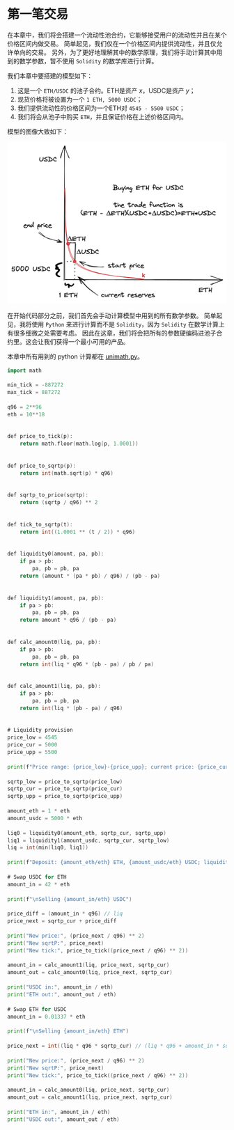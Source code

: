 # 第一笔交易

在本章中，我们将会搭建一个流动性池合约，它能够接受用户的流动性并且在某个价格区间内做交易。
简单起见，我们仅在一个价格区间内提供流动性，并且仅允许单向的交易。
另外，为了更好地理解其中的数学原理，我们将手动计算其中用到的数学参数，暂不使用 `Solidity` 的数学库进行计算。

我们本章中要搭建的模型如下：
1. 这是一个 `ETH/USDC` 的池子合约。ETH是资产 $x$，USDC是资产 $y$；
2. 现货价格将被设置为一个 `1 ETH, 5000 USDC`；
3. 我们提供流动性的价格区间为一个ETH对 `4545 - 5500 USDC`；
4. 我们将会从池子中购买 `ETH`，并且保证价格在上述价格区间内。

模型的图像大致如下：

![Buy ETH for USDC visualization](../images/milestone_1/buy_eth_model.png)

在开始代码部分之前，我们首先会手动计算模型中用到的所有数学参数。
简单起见，我将使用 `Python` 来进行计算而不是 `Solidity`，因为 `Solidity` 在数学计算上有很多细微之处需要考虑。
因此在这章，我们将会把所有的参数硬编码进池子合约里。这会让我们获得一个最小可用的产品。

本章中所有用到的 python 计算都在 [unimath.py](https://github.com/Jeiwan/uniswapv3-code/blob/main/unimath.py)。
```go
import math

min_tick = -887272
max_tick = 887272

q96 = 2**96
eth = 10**18


def price_to_tick(p):
    return math.floor(math.log(p, 1.0001))


def price_to_sqrtp(p):
    return int(math.sqrt(p) * q96)


def sqrtp_to_price(sqrtp):
    return (sqrtp / q96) ** 2


def tick_to_sqrtp(t):
    return int((1.0001 ** (t / 2)) * q96)


def liquidity0(amount, pa, pb):
    if pa > pb:
        pa, pb = pb, pa
    return (amount * (pa * pb) / q96) / (pb - pa)


def liquidity1(amount, pa, pb):
    if pa > pb:
        pa, pb = pb, pa
    return amount * q96 / (pb - pa)


def calc_amount0(liq, pa, pb):
    if pa > pb:
        pa, pb = pb, pa
    return int(liq * q96 * (pb - pa) / pb / pa)


def calc_amount1(liq, pa, pb):
    if pa > pb:
        pa, pb = pb, pa
    return int(liq * (pb - pa) / q96)


# Liquidity provision
price_low = 4545
price_cur = 5000
price_upp = 5500

print(f"Price range: {price_low}-{price_upp}; current price: {price_cur}")

sqrtp_low = price_to_sqrtp(price_low)
sqrtp_cur = price_to_sqrtp(price_cur)
sqrtp_upp = price_to_sqrtp(price_upp)

amount_eth = 1 * eth
amount_usdc = 5000 * eth

liq0 = liquidity0(amount_eth, sqrtp_cur, sqrtp_upp)
liq1 = liquidity1(amount_usdc, sqrtp_cur, sqrtp_low)
liq = int(min(liq0, liq1))

print(f"Deposit: {amount_eth/eth} ETH, {amount_usdc/eth} USDC; liquidity: {liq}")

# Swap USDC for ETH
amount_in = 42 * eth

print(f"\nSelling {amount_in/eth} USDC")

price_diff = (amount_in * q96) // liq
price_next = sqrtp_cur + price_diff

print("New price:", (price_next / q96) ** 2)
print("New sqrtP:", price_next)
print("New tick:", price_to_tick((price_next / q96) ** 2))

amount_in = calc_amount1(liq, price_next, sqrtp_cur)
amount_out = calc_amount0(liq, price_next, sqrtp_cur)

print("USDC in:", amount_in / eth)
print("ETH out:", amount_out / eth)

# Swap ETH for USDC
amount_in = 0.01337 * eth

print(f"\nSelling {amount_in/eth} ETH")

price_next = int((liq * q96 * sqrtp_cur) // (liq * q96 + amount_in * sqrtp_cur))

print("New price:", (price_next / q96) ** 2)
print("New sqrtP:", price_next)
print("New tick:", price_to_tick((price_next / q96) ** 2))

amount_in = calc_amount0(liq, price_next, sqrtp_cur)
amount_out = calc_amount1(liq, price_next, sqrtp_cur)

print("ETH in:", amount_in / eth)
print("USDC out:", amount_out / eth)
```
